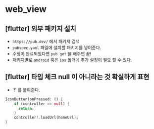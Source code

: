 # web_view

## [flutter] 외부 패키지 설치

- `https://pub.dev/` 에서 패키지 검색
- `pubspec.yaml` 파일에 설치할 패키지를 넣어준다.
- 수정이 완료되었다면 `pub get` 을 해주면 끝!
- 패키지별로 `android` 혹은 `ios` 폴더에 추가 설정이 필요 할 수 있다.


## [flutter] 타입 체크 null 이 아니라는 것 확실하게 표현

- '!' 를 붙여준다.

```dart
IconButton(onPressed: () {
    if (controller == null) {
      return;
    }
    controller!.loadUrl(homeUrl);
}
```